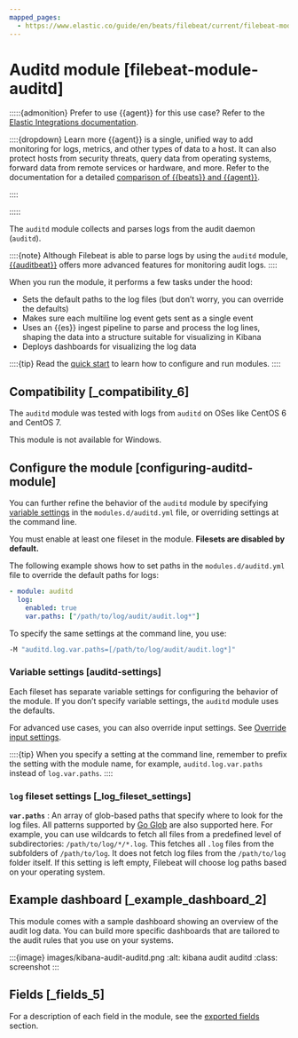 ```yaml
---
mapped_pages:
  - https://www.elastic.co/guide/en/beats/filebeat/current/filebeat-module-auditd.html
---
```


# Auditd module [filebeat-module-auditd]

:::::{admonition} Prefer to use {{agent}} for this use case?
Refer to the [Elastic Integrations documentation](integration-docs://reference/auditd.md).

::::{dropdown} Learn more
{{agent}} is a single, unified way to add monitoring for logs, metrics, and other types of data to a host. It can also protect hosts from security threats, query data from operating systems, forward data from remote services or hardware, and more. Refer to the documentation for a detailed [comparison of {{beats}} and {{agent}}](docs-content://reference/ingestion-tools/fleet/index.md).

::::


:::::


The `auditd` module collects and parses logs from the audit daemon (`auditd`).

::::{note}
Although Filebeat is able to parse logs by using the `auditd` module, [{{auditbeat}}](/reference/auditbeat/auditbeat-module-auditd.md) offers more advanced features for monitoring audit logs.
::::


When you run the module, it performs a few tasks under the hood:

* Sets the default paths to the log files (but don’t worry, you can override the defaults)
* Makes sure each multiline log event gets sent as a single event
* Uses an {{es}} ingest pipeline to parse and process the log lines, shaping the data into a structure suitable for visualizing in Kibana
* Deploys dashboards for visualizing the log data

::::{tip}
Read the [quick start](/reference/filebeat/filebeat-installation-configuration.md) to learn how to configure and run modules.
::::



## Compatibility [_compatibility_6]

The `auditd` module was tested with logs from `auditd` on OSes like CentOS 6 and CentOS 7.

This module is not available for Windows.


## Configure the module [configuring-auditd-module]

You can further refine the behavior of the `auditd` module by specifying [variable settings](#auditd-settings) in the `modules.d/auditd.yml` file, or overriding settings at the command line.

You must enable at least one fileset in the module. **Filesets are disabled by default.**

The following example shows how to set paths in the `modules.d/auditd.yml` file to override the default paths for logs:

```yaml
- module: auditd
  log:
    enabled: true
    var.paths: ["/path/to/log/audit/audit.log*"]
```

To specify the same settings at the command line, you use:

```sh
-M "auditd.log.var.paths=[/path/to/log/audit/audit.log*]"
```


### Variable settings [auditd-settings]

Each fileset has separate variable settings for configuring the behavior of the module. If you don’t specify variable settings, the `auditd` module uses the defaults.

For advanced use cases, you can also override input settings. See [Override input settings](/reference/filebeat/advanced-settings.md).

::::{tip}
When you specify a setting at the command line, remember to prefix the setting with the module name, for example, `auditd.log.var.paths` instead of `log.var.paths`.
::::



### `log` fileset settings [_log_fileset_settings]

**`var.paths`**
:   An array of glob-based paths that specify where to look for the log files. All patterns supported by [Go Glob](https://golang.org/pkg/path/filepath/#Glob) are also supported here. For example, you can use wildcards to fetch all files from a predefined level of subdirectories: `/path/to/log/*/*.log`. This fetches all `.log` files from the subfolders of `/path/to/log`. It does not fetch log files from the `/path/to/log` folder itself. If this setting is left empty, Filebeat will choose log paths based on your operating system.


## Example dashboard [_example_dashboard_2]

This module comes with a sample dashboard showing an overview of the audit log data. You can build more specific dashboards that are tailored to the audit rules that you use on your systems.

:::{image} images/kibana-audit-auditd.png
:alt: kibana audit auditd
:class: screenshot
:::


## Fields [_fields_5]

For a description of each field in the module, see the [exported fields](/reference/filebeat/exported-fields-auditd.md) section.
